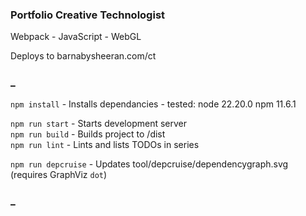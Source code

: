 ### Portfolio Creative Technologist

Webpack - JavaScript - WebGL  

Deploys to barnabysheeran.com/ct   

### _

`npm install` - Installs dependancies - tested: node 22.20.0 npm 11.6.1  

`npm run start` - Starts development server  
`npm run build` - Builds project to /dist  
`npm run lint` - Lints and lists TODOs in series  

`npm run depcruise` - Updates tool/depcruise/dependencygraph.svg (requires GraphViz `dot`)  

### _
